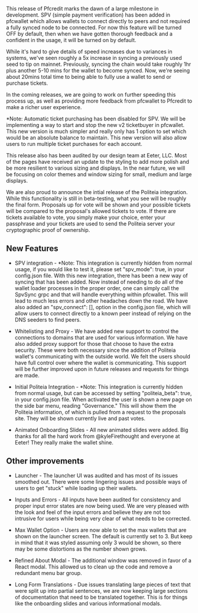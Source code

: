 This release of Pfcredit marks the dawn of a large milestone in development. SPV (simple payment verification) has been added in pfcwallet which allows wallets to connect directly to peers and not required a fully synced node to be connected. For now this feature will be turned OFF by default, then when we have gotten thorough feedback and a confident in the usage, it will be turned on by default.

While it's hard to give details of speed increases due to variances in systems, we've seen roughly a 5x increase in syncing a previously used seed to tip on mainnet. Previously, syncing the chain would take roughly 1hr plus another 5-10 mins for the wallet to become synced. Now, we're seeing about 20mins total time to being able to fully use a wallet to send or purchase tickets.

In the coming releases, we are going to work on further speeding this process up, as well as providing more feedback from pfcwallet to Pfcredit to make a richer user experience.

*Note: Automatic ticket purchasing has been disabled for SPV. We will be implementing a way to start and stop the new v2 ticketbuyer in pfcwallet. This new version is much simpler and really only has 1 option to set which would be an absolute balance to maintain. This new version will also allow users to run multiple ticket purchases for each account.

This release also has been audited by our design team at Eeter, LLC. Most of the pages have received an update to the styling to add more polish and be more resilient to various sizing and displays. In the near future, we will be focusing on color themes and window sizing for small, medium and large displays.

We are also proud to announce the intial release of the Politeia integration. While this functionality is still in beta-testing, what you see will be roughly the final form. Proposals up for vote will be shown and your possible tickets will be compared to the proposal's allowed tickets to vote. If there are tickets available to vote, you simply make your choice, enter your passphrase and your tickets are used to send the Politeia server your cryptographic proof of ownership.

## New Features

  - SPV integration - *Note: This integration is currently hidden from normal usage, if you would like to test it, please set "spv_mode": true, in your config.json file. With this new integration, there has been a new way of syncing that has been added. Now instead of needing to do all of the wallet loader processes in the proper order, one can simply call the SpvSync grpc and that will handle everything within pfcwallet. This will lead to much less errors and other headaches down the road. We have also added an "spv_connect": [], option in the config.json file, which will allow users to connect directly to a known peer instead of relying on the DNS seeders to find peers.

  - Whitelisting and Proxy - We have added new support to control the connections to domains that are used for various information. We have also added proxy support for those that choose to have the extra security. These were both necessary since the addition of Politeia wallet's communicating with the outside world. We felt the users should have full control over where the wallet is communicating. This support will be further improved upon in future releases and requests for things are made.

  - Initial Politeia Integration - *Note: This integration is currently hidden from normal usage, but can be accessed by setting "politeia_beta": true, in your config.json file. When activated the user is shown a new page on the side bar menu, reading "Governance." This will show them the Politeia information, of which is pulled from a request to the proposals site. They will be shown currently live and past votes.

  - Animated Onboarding Slides - All new animated slides were added. Big thanks for all the hard work from @kyleFirethought and everyone at Eeter! They really make the wallet shine.

## Other improvements

  - Launcher - The launcher UI was audited and has most of its issues smoothed out. There were some lingering issues and possible ways of users to get "stuck" while loading up their wallets.

  - Inputs and Errors - All inputs have been audited for consistency and proper input error states are now being used. We are very pleased with the look and feel of the input errors and believe they are not too intrusive for users while being very clear of what needs to be corrected.

  - Max Wallet Option - Users are now able to set the max wallets that are shown on the launcher screen. The default is currently set to 3. But keep in mind that it was styled assuming only 3 would be shown, so there may be some distortions as the number shown grows.

  - Refined About Modal - The additional window was removed in favor of a React modal. This allowed us to clean up the code and remove a redundant menu bar group.

  - Long Form Translations - Due issues translating large pieces of text that were split up into partial sentences, we are now keeping large sections of documentation that need to be translated together. This is for things like the onboarding slides and various informational modals.

